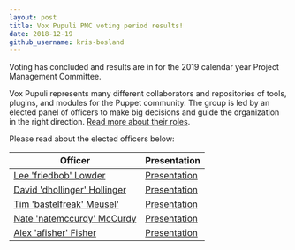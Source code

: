 ```yaml
---
layout: post
title: Vox Pupuli PMC voting period results!
date: 2018-12-19
github_username: kris-bosland
---
```


Voting has concluded and results are in for the 2019 calendar year Project Management Committee.

Vox Pupuli represents many different collaborators and repositories of tools,
plugins, and modules for the Puppet community. The group is led by an elected
panel of officers to make big decisions and guide the organization in the
right direction. [Read more about their roles][leadership].

Please read about the elected officers below:

| Officer                            | Presentation       |
| ---------------------------------- | ------------------ |
| [Lee 'friedbob' Lowder][lc]        | [Presentation][lp] |
| [David 'dhollinger' Hollinger][dc] | [Presentation][dp] |
| [Tim 'bastelfreak' Meusel'][tm]    | [Presentation][bp] |
| [Nate 'natemccurdy' McCurdy][nc]   | [Presentation][np] |
| [Alex 'afisher' Fisher][ac]        | [Presentation][ap] |

[lc]:https://github.com/llowder
[lp]:https://github.com/voxpupuli/plumbing/blob/master/share/elections/2019-01/llowder.md
[dc]:https://github.com/dhollinger
[dp]:https://github.com/voxpupuli/plumbing/blob/master/share/elections/2019-01/dhollinger.md
[tm]:https://github.com/bastelfreak
[bp]:https://github.com/voxpupuli/plumbing/blob/master/share/elections/2019-01/bastelfreak.md
[nc]:https://github.com/natemccurdy
[np]:https://github.com/voxpupuli/plumbing/blob/master/share/elections/2019-01/natemccurdy.md
[ac]:https://github.com/alexjfisher
[ap]:https://github.com/voxpupuli/plumbing/blob/master/share/elections/2019-01/afisher.md

[leadership]:https://voxpupuli.org/elections
